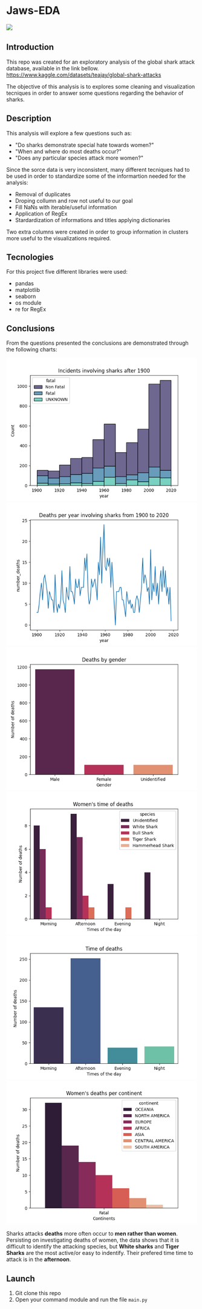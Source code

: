 # Jaws-EDA
![](https://wallpapers.com/images/high/jaws-shark-and-skiing-girl-axy8x3n2y3limadi.webp)
## Introduction
This repo was created for an exploratory analysis of the global shark attack database, available in the link bellow. https://www.kaggle.com/datasets/teajay/global-shark-attacks

The objective of this analysis is to explores some cleaning and visualization tecniques in order to answer some questions regarding the behavior of sharks.

## Description
This  analysis will explore a few questions such as: 
- "Do sharks demonstrate special hate towards women?"
- "When and where do most deaths occur?"
- "Does any particular species attack more women?"

Since the sorce data is very inconsistent, many different tecniques had to be used in order to standardize some of the informartion needed for the analysis:
- Removal of duplicates
- Droping collumn and row not useful to our goal
- Fill NaNs with iterable/useful information
- Application of RegEx
- Stardardization of informations and titles applying dictionaries

Two extra columns were created in order to group information in clusters more useful to the visualizations required.

## Tecnologies
For this project five different libraries were used: 
- pandas
- matplotlib 
- seaborn 
- os module
- re for RegEx

## Conclusions
From the questions presented the conclusions are demonstrated through the following charts:

![Image](images/incidents_involving_sharks.png)
![](images/history_of_death.png)
![](images/Deaths_by_gender.png)
![](images/Womens_time_of_death_and_sharks.png)
![](images/Time_of_deaths.png)
![](images/Womens_deaths_per_continent.png)

Sharks attacks **deaths** more often occur to **men rather than women**. Persisting on investigating deaths of women, the data shows that it is difficult to identify the attacking species, but **White sharks** and **Tiger Sharks** are the most active/or easy to indentify. Their prefered time time to attack  is in the **afternoon**.


## Launch
1. Git clone this repo
2. Open your command module and run the file `main.py`